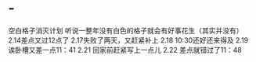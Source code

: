 # - 
空白格子消灭计划
听说一整年没有白色的格子就会有好事花生（其实并没有）
2.14差点又过12点了
2.17失败了两天，又赶紧补上
2.18 10:30还好还来得及
2.19 诶卧槽又差一点11：41
2.21 回家前赶紧写上一点儿
2.22 差点就错过了11：48
